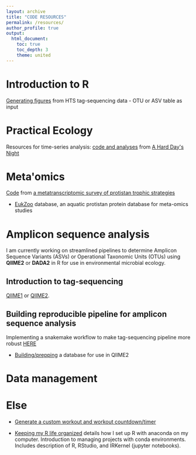 ```yaml
---
layout: archive
title: "CODE RESOURCES"
permalink: /resources/
author_profile: true
output:
  html_document:
    toc: true
    toc_depth: 3
    theme: united
---
```



# Introduction to R
[Generating figures](https://github.com/shu251/PreliminaryFigures_V4_tagseq) from HTS tag-sequencing data - OTU or ASV table as input



# Practical Ecology

Resources for time-series analysis: [code and analyses](https://github.com/shu251/18Sdiversity_diel) from [A Hard Day's Night](https://www.frontiersin.org/articles/10.3389/fmars.2018.00351/full)

# Meta'omics

[Code](https://github.com/shu251/SPOT_metatranscriptome) from [a metatranscriptomic survey of protistan trophic strategies](https://onlinelibrary.wiley.com/doi/abs/10.1111/1462-2920.14259)
  + [EukZoo](https://zenodo.org/record/1476236#.XRdsuC2ZNTY) database, an aquatic protistan protein database for meta-omics studies

# Amplicon sequence analysis

I am currently working on streamlined pipelines to determine Amplicon Sequence Variants (ASVs) or Operational Taxonomic Units (OTUs) using **QIIME2** or **DADA2** in R for use in environmental microbial ecology.

## Introduction to tag-sequencing 

[QIIME1](https://github.com/shu251/V4_tagsequencing_18Sdiversity_q1) or 
[QIIME2](https://github.com/shu251/qiime2_ASVworkflow_v8).

## Building reproducible pipeline for amplicon sequence analysis

Implementing a snakemake workflow to make tag-sequencing pipeline more robust [HERE](https://github.com/shu251/tagseq-qiime2-snakemake)
  + [Building/prepping](https://github.com/shu251/db-build-microeuks) a database for use in QIIME2

# Data management

# Else

* [Generate a custom workout and workout countdown/timer](https://github.com/shu251/exRcise)


* [Keeping my R life organized](https://alexanderlabwhoi.github.io/post/anaconda-r-sarah/) details how I set up R with anaconda on my computer. Introduction to managing projects with conda environments. Includes description of R, RStudio, and IRKernel (jupyter notebooks).

